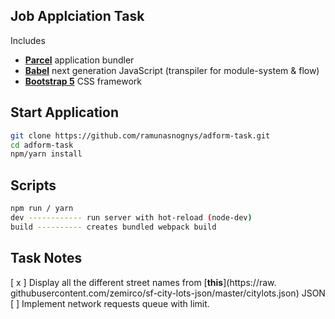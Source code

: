 ## Job Applciation Task

Includes

- [**Parcel**](https://parceljs.org/getting_started.html/) application bundler
- [**Babel**](https://babeljs.io/) next generation JavaScript (transpiler for module-system & flow)
- [**Bootstrap 5**](https://blog.getbootstrap.com/2020/06/16/bootstrap-5-alpha//) CSS framework

## Start Application

```bash
git clone https://github.com/ramunasnognys/adform-task.git
cd adform-task
npm/yarn install
```

## Scripts

```bash
npm run / yarn
dev ------------ run server with hot-reload (node-dev)
build ---------- creates bundled webpack build
```

## Task Notes

[ x ] Display all the different street names from [**this**](https://raw. githubusercontent.com/zemirco/sf-city-lots-json/master/citylots.json) JSON
[ ] Implement network requests queue with limit.

